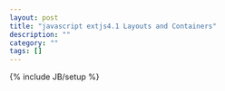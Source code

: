 ```yaml
---
layout: post
title: "javascript extjs4.1 Layouts and Containers"
description: ""
category: ""
tags: []
---
```

{% include JB/setup %}
